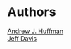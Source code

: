 # Authors

[Andrew J. Huffman](https://github.com/ahuffman)  
[Jeff Davis](https://github.com/JefeDavis)